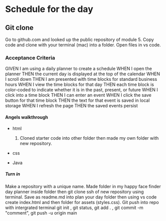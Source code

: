 # Schedule for the day

## Git clone

Go to github.com and looked up the public repository of module 5. Copy code and
clone with your terminal (mac) into a folder. Open files in vs code.

### Acceptance Criteria

GIVEN I am using a daily planner to create a schedule
WHEN I open the planner
THEN the current day is displayed at the top of the calendar
WHEN I scroll down
THEN I am presented with time blocks for standard business hours
WHEN I view the time blocks for that day
THEN each time block is color-coded to indicate whether it is in the past, present, or future
WHEN I click into a time block
THEN I can enter an event
WHEN I click the save button for that time block
THEN the text for that event is saved in local storage
WHEN I refresh the page
THEN the saved events persist

#### Angels walkthrough

* html
  1. Cloned starter code into other folder then made my own folder with new repository.
  
* css

* Java

  
    
  
##### Turn in

  Make a repository with a unique name. Made folder in my happy face finder day planner inside folder then git clone ssh of new repository using terminal. Save as readme.md into plan your day folder then using vs code create index.html and then folder for assets (styles.css). Git push into repo with intergrated terminal git init , git status, git add . , git commit -m "comment", git push -u origin main